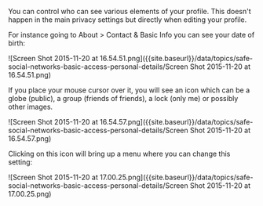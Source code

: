 ---
---
You can control who can see various elements of your profile. This doesn't happen in the main privacy settings but directly when editing your profile.

For instance going to About > Contact & Basic Info you can see your date of birth:

![Screen Shot 2015-11-20 at 16.54.51.png]({{site.baseurl}}/data/topics/safe-social-networks-basic-access-personal-details/Screen Shot 2015-11-20 at 16.54.51.png)

If you place your mouse cursor over it, you will see an icon which can be a globe (public), a group (friends of friends), a lock (only me) or possibly other images.

![Screen Shot 2015-11-20 at 16.54.57.png]({{site.baseurl}}/data/topics/safe-social-networks-basic-access-personal-details/Screen Shot 2015-11-20 at 16.54.57.png)

Clicking on this icon will bring up a menu where you can change this setting:

![Screen Shot 2015-11-20 at 17.00.25.png]({{site.baseurl}}/data/topics/safe-social-networks-basic-access-personal-details/Screen Shot 2015-11-20 at 17.00.25.png)

